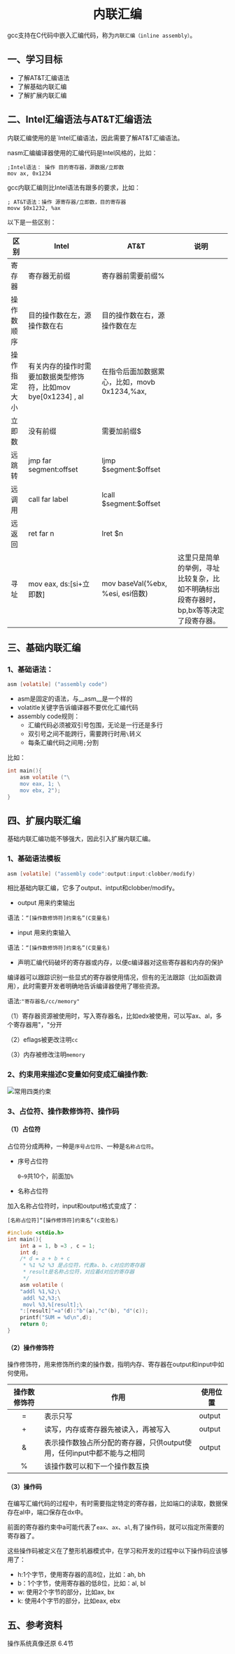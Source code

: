 # <h1 align="center">内联汇编</h1>

gcc支持在C代码中嵌入汇编代码，称为`内联汇编（inline assembly）`。

## 一、学习目标

* 了解AT&T汇编语法
* 了解基础内联汇编
* 了解扩展内联汇编

## 二、Intel汇编语法与AT&T汇编语法

内联汇编使用的是`Intel汇编语法，因此需要了解AT&T汇编语法。

nasm汇编编译器使用的汇编代码是Intel风格的，比如：

```assembly
;Intel语法： 操作 目的寄存器，源数据/立即数
mov ax, 0x1234
```

gcc内联汇编则比Intel语法有跟多的要求，比如：

```assembly
; AT&T语法：操作 源寄存器/立即数，目的寄存器
movw $0x1232, %ax
```

以下是一些区别：

| 区别         | Intel                        | AT&T              | 说明 |
| ------------ | ---------------------------- | ----------------- | ---- |
| 寄存器       | 寄存器无前缀                 | 寄存器前需要前缀% |      |
| 操作数顺序   | 目的操作数在左，源操作数在右 | 目的操作数在右，源操作数在左  |      |
| 操作指定大小 | 有关内存的操作时需要加数据类型修饰符，比如mov bye[0x1234] , al | 在指令后面加数据累心，比如，movb 0x1234,%ax, |      |
| 立即数       | 没有前缀 | 需要加前缀$ |      |
| 远跳转       | jmp far segment:offset | ljmp \$segment:$offset |      |
| 远调用       | call far label | lcall \$segment:$offset |      |
| 远返回       | ret far n | Iret $n |      |
| 寻址 | mov eax, ds:[si+立即数] | mov baseVal(%ebx, %esi, esi倍数) | 这里只是简单的举例，寻址比较复杂，比如不明确标出段寄存器时，bp,bx等等决定了段寄存器。 |

## 三、基础内联汇编

### 1、基础语法：

```c
asm [volatile] ("assembly code")
```

* asm是固定的语法，与\__asm__是一个样的
* volatitle关键字告诉编译器不要优化汇编代码
* assembly code规则：
    * 汇编代码必须被双引号包围，无论是一行还是多行
    * 双引号之间不能跨行，需要跨行时用`\`转义
    * 每条汇编代码之间用`;`分割

比如：

```c
int main(){
    asm volatile ("\
    mov eax, 1; \
    mov ebx, 2");
}
```

## 四、扩展内联汇编

基础内联汇编功能不够强大，因此引入扩展内联汇编。

### 1、基础语法模板

```c
asm [volatile] ("assembly code":output:input:clobber/modify)
```

相比基础内联汇编，它多了output、intput和clobber/modify。

* output 用来约束输出

语法：`“[操作数修饰符]约束名”(C变量名)`

* input 用来约束输入

语法：`“[操作数修饰符]约束名”(C变量名)`

* 声明汇编代码破坏的寄存器或内存，以便c编译器对这些寄存器和内存的保护

编译器可以跟踪识别一些显式的寄存器使用情况，但有的无法跟踪（比如函数调用），此时需要开发者明确地告诉编译器使用了哪些资源。

语法:`"寄存器名/cc/memory"`

（1）寄存器资源被使用时，写入寄存器名，比如edx被使用，可以写ax、al，多个寄存器用"，"分开

（2）eflags被更改注明`cc`

（3）内存被修改注明`memory`

### 2、约束用来描述C变量如何变成汇编操作数:

![常用四类约束](../img/N010_InlineAssembly.png)

### 3、占位符、操作数修饰符、操作码

#### （1）占位符

占位符分成两种，一种是`序号占位符`、一种是`名称占位符`。

* 序号占位符

    `0~9`共10个，前面加`%`
    
* 名称占位符

加入名称占位符时，input和output格式变成了：

`[名称占位符]“[操作修饰符]约束名”(c变脸名)`

```c
#include <stdio.h>
int main(){
    int a = 1, b =3 , c = 1;
    int d;
    /* d = a + b + c
     * %1 %2 %3 是占位符，代表a、b、c对应的寄存器
     * result是名称占位符，对应着d对应的寄存器
     */
    asm volatile (
    "addl %1,%2;\
     addl %2,%3;\
     movl %3,%[result];\
    ":[result]"=a"(d):"b"(a),"c"(b), "d"(c));
    printf("SUM = %d\n",d);
    return 0;
}
```

#### （2）操作修饰符

操作修饰符，用来修饰所约束的操作数，指明内存、寄存器在output和input中如何使用。

| 操作数修饰符 | 作用                                                         | 使用位置 |
| :----------: | ------------------------------------------------------------ | -------- |
|      =       | 表示只写                                                     | output   |
|      +       | 读写，内存或寄存器先被读入，再被写入                         | output   |
|      &       | 表示操作数独占所分配的寄存器，只供output使用，任何input中都不能与之相同 | output   |
|      %       | 该操作数可以和下一个操作数互换                               |          |

#### （3）操作码

在编写汇编代码的过程中，有时需要指定特定的寄存器，比如端口的读取，数据保存在al中，端口保存在dx中。

前面的寄存器约束中a可能代表了`eax`、`ax`、`al`,有了操作码，就可以指定所需要的寄存器了。

这些操作码被定义在了整形机器模式中，在学习和开发的过程中以下操作码应该够用了：

* h:1个字节，使用寄存器的高8位，比如：ah, bh
* b：1个字节，使用寄存器的低8位，比如：al, bl
* w: 使用2个字节的部分，比如ax, bx
* k: 使用4个字节的部分，比如eax, ebx

## 五、参考资料

操作系统真像还原 6.4节
